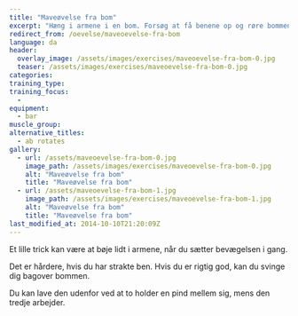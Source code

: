 ```yaml
---
title: "Maveøvelse fra bom"
excerpt: "Hæng i armene i en bom. Forsøg at få benene op og røre bommen."
redirect_from: /oevelse/maveoevelse-fra-bom
language: da
header:
  overlay_image: /assets/images/exercises/maveoevelse-fra-bom-0.jpg
  teaser: /assets/images/exercises/maveoevelse-fra-bom-0.jpg
categories:
training_type: 
training_focus: 
  - 
equipment:
  - bar
muscle_group:
alternative_titles:
  - ab rotates
gallery:
  - url: /assets/maveoevelse-fra-bom-0.jpg
    image_path: /assets/images/exercises/maveoevelse-fra-bom-0.jpg
    alt: "Maveøvelse fra bom"
    title: "Maveøvelse fra bom"
  - url: /assets/maveoevelse-fra-bom-1.jpg
    image_path: /assets/images/exercises/maveoevelse-fra-bom-1.jpg
    alt: "Maveøvelse fra bom"
    title: "Maveøvelse fra bom"
last_modified_at: 2014-10-10T21:20:09Z
---
```


Et lille trick kan være at bøje lidt i armene, når du sætter bevægelsen i gang.

Det er hårdere, hvis du har strakte ben. Hvis du er rigtig god, kan du svinge dig bagover bommen.

Du kan lave den udenfor ved at to holder en pind mellem sig, mens den tredje arbejder.
